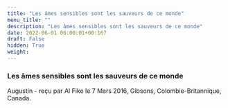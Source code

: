 ```yaml
---
title: "Les âmes sensibles sont les sauveurs de ce monde"
menu_title: ""
description: "Les âmes sensibles sont les sauveurs de ce monde"
date: 2022-06-01 06:00:01+00:167
draft: False
hidden: True
weight:
---
```

### Les âmes sensibles sont les sauveurs de ce monde

Augustin - reçu par Al Fike le 7 Mars 2016, Gibsons, Colombie-Britannique, Canada.



